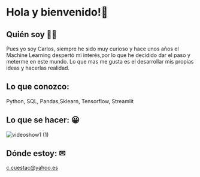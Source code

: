 # Hola y bienvenido!👋

## Quién soy 🧑‍🦱

Pues yo soy Carlos, siempre he sido muy curioso y hace unos años el Machine Learning despertó mi interés,por lo que he decidido dar el paso y meterme en este mundo. 
Lo que mas me gusta es el desarrollar mis propias ideas y hacerlas realidad.


## Lo que conozco: 

Python, SQL, Pandas,Sklearn, Tensorflow, Streamlit


## Lo que se hacer: 😀

![videoshow1 (1)](https://user-images.githubusercontent.com/97036885/171567805-a56b193b-b546-4657-81f0-e663ed076eb2.gif)

## Dónde estoy: ✉ 

c.cuestac@yahoo.es





